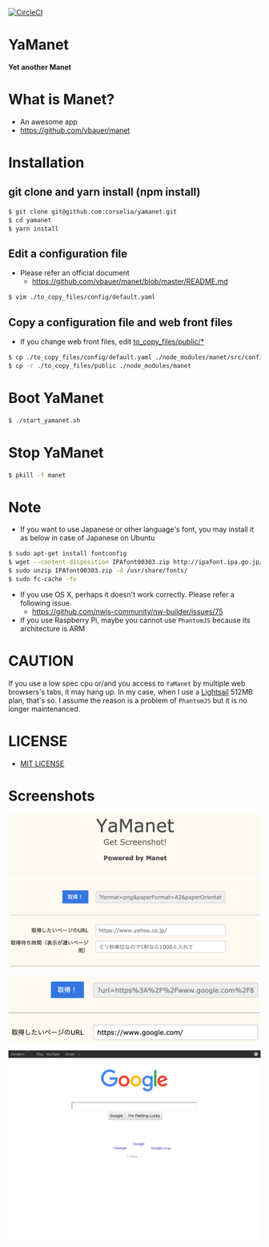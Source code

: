 [![CircleCI](https://circleci.com/gh/corselia/yamanet.svg?style=svg)](https://circleci.com/gh/corselia/yamanet)

# YaManet
**Yet another Manet**

# What is Manet?
- An awesome app
- https://github.com/vbauer/manet

# Installation

## git clone and yarn install (npm install)
```bash
$ git clone git@github.com:corselia/yamanet.git
$ cd yamanet
$ yarn install
```

## Edit a configuration file
- Please refer an official document
    - https://github.com/vbauer/manet/blob/master/README.md

```bash
$ vim ./to_copy_files/config/default.yaml
```

## Copy a configuration file and web front files
- If you change web front files, edit [to_copy_files/public/*](/to_copy_files/public)

```bash
$ cp ./to_copy_files/config/default.yaml ./node_modules/manet/src/config
$ cp -r ./to_copy_files/public ./node_modules/manet
```

# Boot YaManet
```bash
$ ./start_yamanet.sh
```

# Stop YaManet
```bash
$ pkill -f manet
```

# Note
- If you want to use Japanese or other language's font, you may install it as below in case of Japanese on Ubuntu

```bash
$ sudo apt-get install fontconfig
$ wget --content-disposition IPAfont00303.zip http://ipafont.ipa.go.jp/old/ipafont/IPAfont00303.php
$ sudo unzip IPAfont00303.zip -d /usr/share/fonts/
$ sudo fc-cache -fv
```

- If you use OS X, perhaps it doesn't work correctly. Please refer a following issue.
    - https://github.com/nwjs-community/nw-builder/issues/75
- If you use Raspberry Pi, maybe you cannot use `PhantomJS` because its architecture is ARM

# CAUTION
If you use a low spec cpu or/and you access to `YaManet` by multiple web browsers's tabs, it may hang up. In my case, when I use a [Lightsail](https://aws.amazon.com/jp/lightsail/pricing/) 512MB plan, that's so. I assume the reason is a problem of `PhantomJS` but it is no longer maintenanced.

# LICENSE
- [MIT LICENSE](/LICENSE)

# Screenshots
![YaManet Screenshot 01](yamanet_screenshot_01.png)

![YaManet Screenshot 02](yamanet_screenshot_02.png)

![YaManet Screenshot 03](yamanet_screenshot_03.png)
